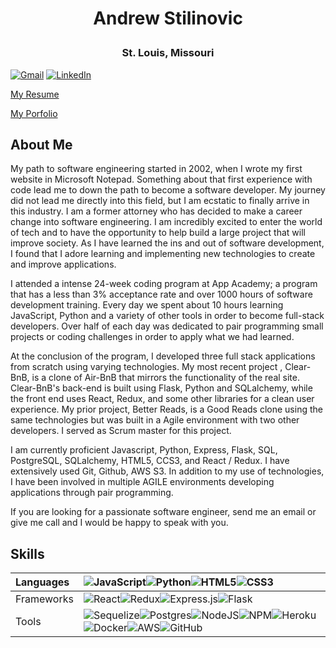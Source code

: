# <p align='center'>Andrew Stilinovic</p>
### <p align='center'>St. Louis, Missouri</p>




[![Gmail](https://img.shields.io/badge/Gmail-D14836?style=for-the-badge&logo=gmail&logoColor=white)](mailto:andrew.stilinovic@gmail.com) [![LinkedIn](https://img.shields.io/badge/linkedin-%230077B5.svg?style=for-the-badge&logo=linkedin&logoColor=white)](https://www.linkedin.com/in/andrew-stilinovic/)

<a href='https://docs.google.com/document/d/15ZSKBHoHHSJFMA9zyLf--JW2UriuU_UpFkj7u7u-qAw/edit?usp=sharing'>My Resume</a>

<a href='http://andrew-stilinovic.com/'> My Porfolio </a>

## About Me
My path to software engineering started in 2002, when I wrote my first website in Microsoft Notepad. Something about that first experience with code lead me to down the path to become a software developer. My journey did not lead me directly into this field, but I am ecstatic to finally arrive in this industry. I am a former attorney who has decided to make a career change into software engineering. I am incredibly excited to enter the world of tech and to have the opportunity to help build a large project that will improve society. As I have learned the ins and out of software development, I found that I adore learning and implementing new technologies to create and improve applications.

I attended a intense 24-week coding program at App Academy; a program that has a less than 3% acceptance rate and over 1000 hours of software development training. Every day we spent about 10 hours learning JavaScript, Python and a variety of other tools in order to become full-stack developers. Over half of each day was dedicated to pair programming small projects or coding challenges in order to apply what we had learned.

At the conclusion of the program, I developed three full stack applications from scratch using varying technologies. My most recent project , Clear-BnB, is a clone of Air-BnB that mirrors the functionality of the real site. Clear-BnB's back-end is built using Flask, Python and SQLalchemy, while the front end uses React, Redux, and some other libraries for a clean user experience. My prior project, Better Reads, is a Good Reads clone using the same technologies but was built in a Agile environment with two other developers. I served as Scrum master for this project.

I am currently proficient Javascript, Python, Express, Flask, SQL, PostgreSQL, SQLalchemy, HTML5, CCS3, and React / Redux. I have extensively used Git, Github, AWS S3. In addition to my use of technologies, I have been involved in multiple AGILE environments developing applications through pair programming.

If you are looking for a passionate software engineer, send me an email or give me call and I would be happy to speak with you.

## Skills
| Languages   | ![JavaScript](https://img.shields.io/badge/javascript-%23323330.svg?style=for-the-badge&logo=javascript&logoColor=%23F7DF1E)![Python](https://img.shields.io/badge/python-3670A0?style=for-the-badge&logo=python&logoColor=ffdd54)![HTML5](https://img.shields.io/badge/html5-%23E34F26.svg?style=for-the-badge&logo=html5&logoColor=white)![CSS3](https://img.shields.io/badge/css3-%231572B6.svg?style=for-the-badge&logo=css3&logoColor=white) |
| :---------- | :---------- |
| Frameworks   | ![React](https://img.shields.io/badge/react-%2320232a.svg?style=for-the-badge&logo=react&logoColor=%2361DAFB)![Redux](https://img.shields.io/badge/redux-%23593d88.svg?style=for-the-badge&logo=redux&logoColor=white)![Express.js](https://img.shields.io/badge/express.js-%23404d59.svg?style=for-the-badge&logo=express&logoColor=%2361DAFB)![Flask](https://img.shields.io/badge/flask-%23000.svg?style=for-the-badge&logo=flask&logoColor=white)|
| Tools      | ![Sequelize](https://img.shields.io/badge/Sequelize-52B0E7?style=for-the-badge&logo=Sequelize&logoColor=white)![Postgres](https://img.shields.io/badge/postgres-%23316192.svg?style=for-the-badge&logo=postgresql&logoColor=white)![NodeJS](https://img.shields.io/badge/node.js-6DA55F?style=for-the-badge&logo=node.js&logoColor=white)![NPM](https://img.shields.io/badge/NPM-%23000000.svg?style=for-the-badge&logo=npm&logoColor=white)![Heroku](https://img.shields.io/badge/heroku-%23430098.svg?style=for-the-badge&logo=heroku&logoColor=white)![Docker](https://img.shields.io/badge/docker-%230db7ed.svg?style=for-the-badge&logo=docker&logoColor=white)![AWS](https://img.shields.io/badge/AWS-%23FF9900.svg?style=for-the-badge&logo=amazon-aws&logoColor=white)![GitHub](https://img.shields.io/badge/github-%23121011.svg?style=for-the-badge&logo=github&logoColor=white)    |

<!---
stili87/stili87 is a ✨ special ✨ repository because its `README.md` (this file) appears on your GitHub profile.
You can click the Preview link to take a look at your changes.
--->
